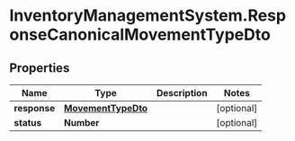 # InventoryManagementSystem.ResponseCanonicalMovementTypeDto

## Properties
Name | Type | Description | Notes
------------ | ------------- | ------------- | -------------
**response** | [**MovementTypeDto**](MovementTypeDto.md) |  | [optional] 
**status** | **Number** |  | [optional] 


